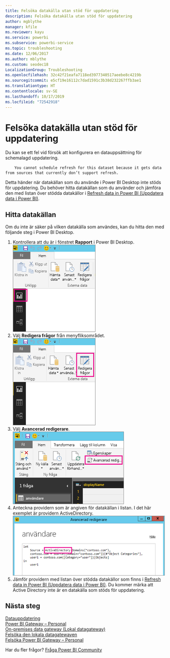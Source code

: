 ```yaml
---
title: Felsöka datakälla utan stöd för uppdatering
description: Felsöka datakälla utan stöd för uppdatering
author: mgblythe
manager: kfile
ms.reviewer: kayu
ms.service: powerbi
ms.subservice: powerbi-service
ms.topic: troubleshooting
ms.date: 12/06/2017
ms.author: mblythe
ms.custom: seodec18
LocalizationGroup: Troubleshooting
ms.openlocfilehash: 32c42f21eafa7118ed3977340517aeebe8c4219b
ms.sourcegitcommit: e5cf19e16112c7dad1591c3b38d232267ffb3ae1
ms.translationtype: HT
ms.contentlocale: sv-SE
ms.lasthandoff: 10/17/2019
ms.locfileid: "72542918"
---
```

# <a name="troubleshooting-unsupported-data-source-for-refresh"></a>Felsöka datakälla utan stöd för uppdatering
Du kan se ett fel vid försök att konfigurera en datauppsättning för schemalagd uppdatering.

        You cannot schedule refresh for this dataset because it gets data from sources that currently don’t support refresh.

Detta händer när datakällan som du använde i Power BI Desktop inte stöds för uppdatering. Du behöver hitta datakällan som du använder och jämföra den med listan över stödda datakällor i [Refresh data in Power BI (Uppdatera data i Power BI)](refresh-data.md). 

## <a name="find-the-data-source"></a>Hitta datakällan
Om du inte är säker på vilken datakälla som användes, kan du hitta den med följande steg i Power BI Desktop.  

1. Kontrollera att du är i fönstret **Rapport** i Power BI Desktop.  
   ![Skrivbordsrapportfönster](media/service-admin-troubleshoot-unsupported-data-source-for-refresh/tshoot-report-pane.png)
2. Välj **Redigera frågor** från menyfliksområdet.  
   ![Redigera frågor](media/service-admin-troubleshoot-unsupported-data-source-for-refresh/tshoot-edit-queries.png)
3. Välj **Avancerad redigerare**.  
   ![Avancerad redigerare](media/service-admin-troubleshoot-unsupported-data-source-for-refresh/tshoot-advanced-editor.png)
4. Anteckna providern som är angiven för datakällan i listan.  I det här exemplet är providern ActiveDirectory.  
   ![Datakällprovider](media/service-admin-troubleshoot-unsupported-data-source-for-refresh/tshoot-provider.png)
5. Jämför providern med listan över stödda datakällor som finns i [Refresh data in Power BI (Uppdatera data i Power BI)](refresh-data.md).  Du kommer märka att Active Directory inte är en datakälla som stöds för uppdatering.  

## <a name="next-steps"></a>Nästa steg
[Datauppdatering](refresh-data.md)  
[Power BI Gateway – Personal](service-gateway-personal-mode.md)  
[On-premises data gateway (Lokal datagateway)](service-gateway-onprem.md)  
[Felsöka den lokala datagatewayen](service-gateway-onprem-tshoot.md)  
[Felsöka Power BI Gateway – Personal](service-admin-troubleshooting-power-bi-personal-gateway.md)  

Har du fler frågor? [Fråga Power BI Community](http://community.powerbi.com/)

